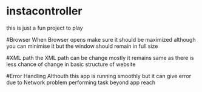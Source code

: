 # instacontroller
this is just a fun project to play

#Browser
When Browser opens make sure it should be maximized 
although you can minimise it but the window should remain in full size

#XML path
the XML path can be change 
mostly it remains same as there is less chance of change in basic structure of website

#Error Handling
Althouth this app is running smoothly
but it can give error due to
Network problem
performing task beyond app reach
